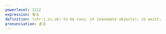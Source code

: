 ```yaml
---
powerlevel: 1112
expression: 有る
definition: (v5r-i,vi,uk) to be (usu. of inanimate objects); to exist; to live; to have; to be located; to be equipped with; to happen; to come about; (P)
pronunciation: ある
---
```


